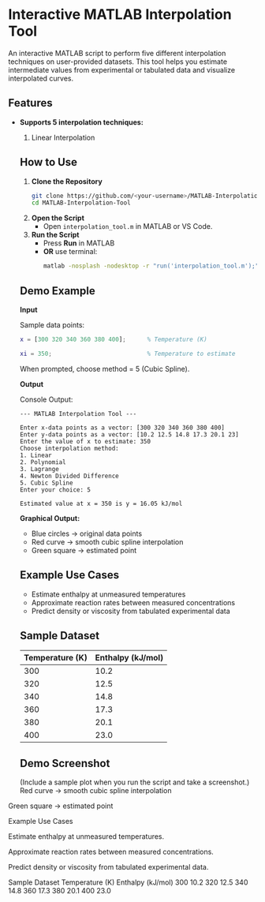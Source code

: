 
# Interactive MATLAB Interpolation Tool

An interactive MATLAB script to perform five different interpolation techniques on user-provided datasets. This tool helps you estimate intermediate values from experimental or tabulated data and visualize interpolated curves.

## Features

- **Supports 5 interpolation techniques:**
	1. Linear Interpolation

	## How to Use

	1. **Clone the Repository**
		```sh
		git clone https://github.com/<your-username>/MATLAB-Interpolation-Tool.git
		cd MATLAB-Interpolation-Tool
		```
	2. **Open the Script**
		- Open `interpolation_tool.m` in MATLAB or VS Code.
	3. **Run the Script**
		- Press **Run** in MATLAB
		- **OR** use terminal:
		  ```sh
		  matlab -nosplash -nodesktop -r "run('interpolation_tool.m');"
		  ```

	## Demo Example

	**Input**

	Sample data points:

	```matlab
	x = [300 320 340 360 380 400];      % Temperature (K)

	xi = 350;                           % Temperature to estimate
	```

	When prompted, choose method = 5 (Cubic Spline).

	**Output**

	Console Output:

	```
	--- MATLAB Interpolation Tool ---

	Enter x-data points as a vector: [300 320 340 360 380 400]
	Enter y-data points as a vector: [10.2 12.5 14.8 17.3 20.1 23]
	Enter the value of x to estimate: 350
	Choose interpolation method:
	1. Linear
	2. Polynomial
	3. Lagrange
	4. Newton Divided Difference
	5. Cubic Spline
	Enter your choice: 5

	Estimated value at x = 350 is y = 16.05 kJ/mol
	```

	**Graphical Output:**

	- Blue circles → original data points
	- Red curve → smooth cubic spline interpolation
	- Green square → estimated point

	## Example Use Cases

	- Estimate enthalpy at unmeasured temperatures
	- Approximate reaction rates between measured concentrations
	- Predict density or viscosity from tabulated experimental data

	## Sample Dataset

	| Temperature (K) | Enthalpy (kJ/mol) |
	|-----------------|-------------------|
	| 300             | 10.2              |
	| 320             | 12.5              |
	| 340             | 14.8              |
	| 360             | 17.3              |
	| 380             | 20.1              |
	| 400             | 23.0              |

	## Demo Screenshot

	(Include a sample plot when you run the script and take a screenshot.)
Red curve → smooth cubic spline interpolation

Green square → estimated point

Example Use Cases

Estimate enthalpy at unmeasured temperatures.

Approximate reaction rates between measured concentrations.

Predict density or viscosity from tabulated experimental data.

Sample Dataset
Temperature (K)	Enthalpy (kJ/mol)
300	10.2
320	12.5
340	14.8
360	17.3
380	20.1
400	23.0
